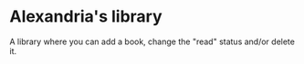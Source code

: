 # Alexandria's library

A library where you can add a book, change the "read" status and/or delete it.